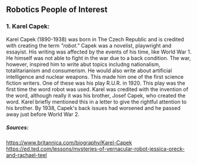 ## Robotics People of Interest
### 1. Karel Capek:
Karel Capek (1890-1938) was born in The Czech Republic and is credited with creating the term *"robot."* 
Capek was a novelist, playwright and essayist. His writing was affected by the events of his time, like World War 1. He himself was not able to fight in the war due to a back condition. The war, however, inspired him to write abut topics includng nationalism, totalitarianism and consumerism. He would also write about artificial intelligence and nuclear weapons. This made him one of the first science fiction writers. One of these was his play R.U.R. in 1920. This play was the first time the word robot was used. Karel was credited with the invention of the word, although really it was his brother, Josef Capek, who created the word. Karel briefly mentioned this in a letter to give the rightful attention to his brother. By 1938, Capek's back issues had worsened and he passed away just before World War 2.  

##### Sources:

https://www.britannica.com/biography/Karel-Capek
https://ed.ted.com/lessons/mysteries-of-vernacular-robot-jessica-oreck-and-rachael-teel
